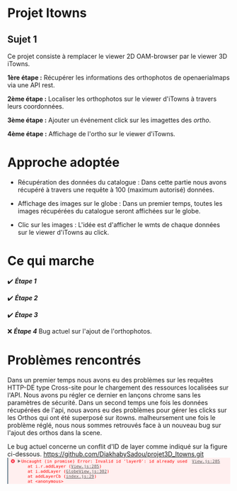 # Projet Itowns
## Sujet 1
Ce projet consiste à remplacer le viewer 2D OAM-browser par le viewer 3D iTowns.

**1ère étape :** Récupérer les informations des orthophotos de openaerialmaps via une API rest.

**2ème étape :** Localiser les orthophotos sur le viewer d'iTowns à travers leurs coordonnées.

**3ème étape :** Ajouter un événement click sur les imagettes des *ortho*.

**4ème étape :** Affichage de l'ortho sur le viewer d'iTowns.


# Approche adoptée
* Récupération des données du catalogue :
  Dans cette partie nous avons récupéré à travers une requête à 100 (maximum autorisé) données.

* Affichage des images sur le globe :
  Dans un premier temps, toutes les images récupérées du catalogue seront affichées sur le globe.

* Clic sur les images :
  L'idée est d'afficher le wmts de chaque données sur le viewer d'iTowns au click.

# Ce qui marche
:heavy_check_mark: ***Étape 1***

:heavy_check_mark: ***Étape 2***

:heavy_check_mark: ***Étape 3***

:x: ***Étape 4*** Bug actuel sur l'ajout de l'orthophotos.


# Problèmes rencontrés

Dans un premier temps nous avons eu des problèmes sur les requêtes HTTP-DE type Cross-site pour le chargement des ressources localisées sur l'API. Nous avons pu régler ce dernier en lançons chrome sans les paramètres de sécurité. Dans un second temps une fois les données récupérées de l'api, nous avons eu des problèmes pour gérer les clicks sur les Orthos qui ont été superposé sur itowns.  malheursement une fois le problème réglé, nous nous sommes retrouvés face à un nouveau bug sur l'ajout des orthos dans la scene.

Le bug actuel concerne un conflit d'ID de layer comme indiqué sur la figure ci-dessous. 
https://github.com/DiakhabySadou/projet3D_Itowns.git
![alt text](https://github.com/DiakhabySadou/projet3D_Itowns/raw/master/images/error.png)


